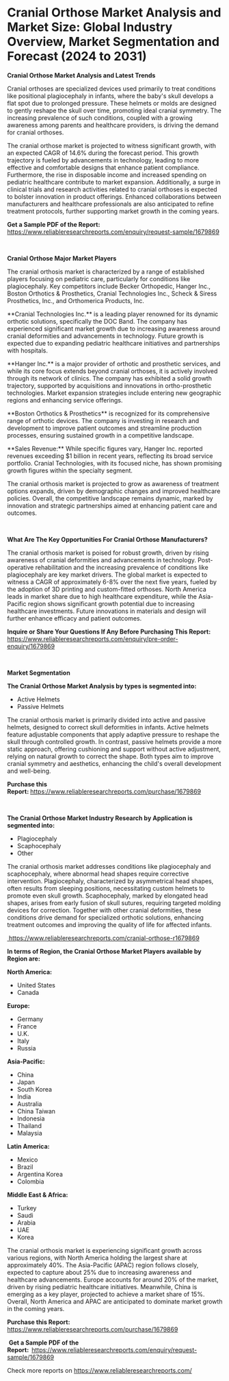 <p><h1>Cranial Orthose Market Analysis and Market Size: Global Industry Overview, Market Segmentation and Forecast (2024 to 2031)</h1></p><p><strong>Cranial Orthose Market Analysis and Latest Trends</strong></p>
<p><p>Cranial orthoses are specialized devices used primarily to treat conditions like positional plagiocephaly in infants, where the baby's skull develops a flat spot due to prolonged pressure. These helmets or molds are designed to gently reshape the skull over time, promoting ideal cranial symmetry. The increasing prevalence of such conditions, coupled with a growing awareness among parents and healthcare providers, is driving the demand for cranial orthoses.</p><p>The cranial orthose market is projected to witness significant growth, with an expected CAGR of 14.6% during the forecast period. This growth trajectory is fueled by advancements in technology, leading to more effective and comfortable designs that enhance patient compliance. Furthermore, the rise in disposable income and increased spending on pediatric healthcare contribute to market expansion. Additionally, a surge in clinical trials and research activities related to cranial orthoses is expected to bolster innovation in product offerings. Enhanced collaborations between manufacturers and healthcare professionals are also anticipated to refine treatment protocols, further supporting market growth in the coming years.</p></p>
<p><strong>Get a Sample PDF of the Report:&nbsp;</strong> <a href="https://www.reliableresearchreports.com/enquiry/request-sample/1679869?utm_campaign=1927&utm_medium=2&utm_source=Github&utm_content=ia&utm_term=28122024&utm_id=cranial-orthose">https://www.reliableresearchreports.com/enquiry/request-sample/1679869</a></p>
<p>&nbsp;</p>
<p><strong>Cranial Orthose Major Market Players</strong></p>
<p><p>The cranial orthosis market is characterized by a range of established players focusing on pediatric care, particularly for conditions like plagiocephaly. Key competitors include Becker Orthopedic, Hanger Inc., Boston Orthotics & Prosthetics, Cranial Technologies Inc., Scheck & Siress Prosthetics, Inc., and Orthomerica Products, Inc.</p><p>**Cranial Technologies Inc.** is a leading player renowned for its dynamic orthotic solutions, specifically the DOC Band. The company has experienced significant market growth due to increasing awareness around cranial deformities and advancements in technology. Future growth is expected due to expanding pediatric healthcare initiatives and partnerships with hospitals.</p><p>**Hanger Inc.** is a major provider of orthotic and prosthetic services, and while its core focus extends beyond cranial orthoses, it is actively involved through its network of clinics. The company has exhibited a solid growth trajectory, supported by acquisitions and innovations in ortho-prosthetic technologies. Market expansion strategies include entering new geographic regions and enhancing service offerings.</p><p>**Boston Orthotics & Prosthetics** is recognized for its comprehensive range of orthotic devices. The company is investing in research and development to improve patient outcomes and streamline production processes, ensuring sustained growth in a competitive landscape.</p><p>**Sales Revenue:** While specific figures vary, Hanger Inc. reported revenues exceeding $1 billion in recent years, reflecting its broad service portfolio. Cranial Technologies, with its focused niche, has shown promising growth figures within the specialty segment.</p><p>The cranial orthosis market is projected to grow as awareness of treatment options expands, driven by demographic changes and improved healthcare policies. Overall, the competitive landscape remains dynamic, marked by innovation and strategic partnerships aimed at enhancing patient care and outcomes.</p></p>
<p>&nbsp;</p>
<p><strong>What Are The Key Opportunities For Cranial Orthose Manufacturers?</strong></p>
<p><p>The cranial orthosis market is poised for robust growth, driven by rising awareness of cranial deformities and advancements in technology. Post-operative rehabilitation and the increasing prevalence of conditions like plagiocephaly are key market drivers. The global market is expected to witness a CAGR of approximately 6-8% over the next five years, fueled by the adoption of 3D printing and custom-fitted orthoses. North America leads in market share due to high healthcare expenditure, while the Asia-Pacific region shows significant growth potential due to increasing healthcare investments. Future innovations in materials and design will further enhance efficacy and patient outcomes.</p></p>
<p><strong>Inquire or Share Your Questions If Any Before Purchasing This Report:</strong> <a href="https://www.reliableresearchreports.com/enquiry/pre-order-enquiry/1679869?utm_campaign=1927&utm_medium=2&utm_source=Github&utm_content=ia&utm_term=28122024&utm_id=cranial-orthose">https://www.reliableresearchreports.com/enquiry/pre-order-enquiry/1679869</a></p>
<p>&nbsp;</p>
<p><strong>Market Segmentation</strong></p>
<p><strong>The Cranial Orthose Market Analysis by types is segmented into:</strong></p>
<p><ul><li>Active Helmets</li><li>Passive Helmets</li></ul></p>
<p><p>The cranial orthosis market is primarily divided into active and passive helmets, designed to correct skull deformities in infants. Active helmets feature adjustable components that apply adaptive pressure to reshape the skull through controlled growth. In contrast, passive helmets provide a more static approach, offering cushioning and support without active adjustment, relying on natural growth to correct the shape. Both types aim to improve cranial symmetry and aesthetics, enhancing the child's overall development and well-being.</p></p>
<p><strong>Purchase this Report:&nbsp;</strong><a href="https://www.reliableresearchreports.com/purchase/1679869?utm_campaign=1927&utm_medium=2&utm_source=Github&utm_content=ia&utm_term=28122024&utm_id=cranial-orthose">https://www.reliableresearchreports.com/purchase/1679869</a></p>
<p>&nbsp;</p>
<p><strong>The Cranial Orthose Market Industry Research by Application is segmented into:</strong></p>
<p><ul><li>Plagiocephaly</li><li>Scaphocephaly</li><li>Other</li></ul></p>
<p><p>The cranial orthosis market addresses conditions like plagiocephaly and scaphocephaly, where abnormal head shapes require corrective intervention. Plagiocephaly, characterized by asymmetrical head shapes, often results from sleeping positions, necessitating custom helmets to promote even skull growth. Scaphocephaly, marked by elongated head shapes, arises from early fusion of skull sutures, requiring targeted molding devices for correction. Together with other cranial deformities, these conditions drive demand for specialized orthotic solutions, enhancing treatment outcomes and improving the quality of life for affected infants.</p></p>
<p><a href="https://www.reliableresearchreports.com/cranial-orthose-r1679869?utm_campaign=1927&utm_medium=2&utm_source=Github&utm_content=ia&utm_term=28122024&utm_id=cranial-orthose">&nbsp;https://www.reliableresearchreports.com/cranial-orthose-r1679869</a></p>
<p><strong>In terms of Region, the Cranial Orthose Market Players available by Region are:</strong></p>
<p>
    <p> <strong> North America: </strong>
        <ul>
            <li>United States</li>
            <li>Canada</li>
        </ul>
        </p> 
    <p> <strong> Europe: </strong>
        <ul>
            <li>Germany</li>
            <li>France</li>
            <li>U.K.</li>
            <li>Italy</li>
            <li>Russia</li>
        </ul>
        </p> 
    <p> <strong> Asia-Pacific: </strong>
        <ul>
            <li>China</li>
            <li>Japan</li>
            <li>South Korea</li>
            <li>India</li>
            <li>Australia</li>
            <li>China Taiwan</li>
            <li>Indonesia</li>
            <li>Thailand</li>
            <li>Malaysia</li>
        </ul>
        </p> 
    <p> <strong> Latin America: </strong>
        <ul>
            <li>Mexico</li>
            <li>Brazil</li>
            <li>Argentina Korea</li>
            <li>Colombia</li>
        </ul>
        </p> 
    <p> <strong> Middle East & Africa: </strong>
        <ul>
            <li>Turkey</li>
            <li>Saudi</li>
            <li>Arabia</li>
            <li>UAE</li>
            <li>Korea</li>
        </ul>
    </p>
    </p>
<p><p>The cranial orthosis market is experiencing significant growth across various regions, with North America holding the largest share at approximately 40%. The Asia-Pacific (APAC) region follows closely, expected to capture about 25% due to increasing awareness and healthcare advancements. Europe accounts for around 20% of the market, driven by rising pediatric healthcare initiatives. Meanwhile, China is emerging as a key player, projected to achieve a market share of 15%. Overall, North America and APAC are anticipated to dominate market growth in the coming years.</p></p>
<p><strong>Purchase this Report: </strong><a href="https://www.reliableresearchreports.com/purchase/1679869?utm_campaign=1927&utm_medium=2&utm_source=Github&utm_content=ia&utm_term=28122024&utm_id=cranial-orthose">https://www.reliableresearchreports.com/purchase/1679869</a></p>
<p>&nbsp;<strong>Get a Sample PDF of the Report:&nbsp;&nbsp;</strong><a href="https://www.reliableresearchreports.com/enquiry/request-sample/1679869?utm_campaign=1927&utm_medium=2&utm_source=Github&utm_content=ia&utm_term=28122024&utm_id=cranial-orthose">https://www.reliableresearchreports.com/enquiry/request-sample/1679869</a></p>
<p><strong></strong></p>
<p>Check more reports on <a href="https://www.reliableresearchreports.com/?utm_campaign=1927&utm_medium=2&utm_source=Github&utm_content=ia&utm_term=28122024&utm_id=cranial-orthose">https://www.reliableresearchreports.com/</a></p>